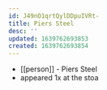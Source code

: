 ```yaml
---
id: J49nO1qrtQylDDpuIVRt-
title: Piers Steel
desc: ''
updated: 1639762693853
created: 1639762693854
---
```



- [[person]] - Piers Steel
- appeared 1x at the stoa
